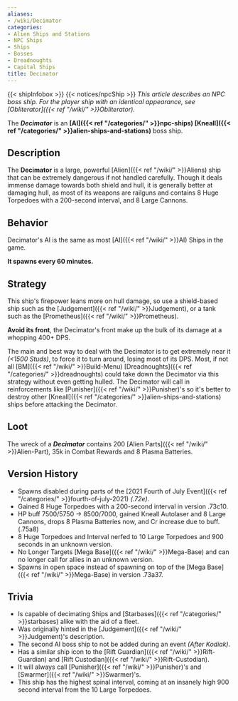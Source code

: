 ```yaml
---
aliases:
- /wiki/Decimator
categories:
- Alien Ships and Stations
- NPC Ships
- Ships
- Bosses
- Dreadnoughts
- Capital Ships
title: Decimator
---
```


{{< shipInfobox >}} {{< notices/npcShip >}} _This article describes an NPC boss ship. For the player ship with an identical appearance, see [Obliterator]({{< ref "/wiki/" >}}Obliterator)._

The **_Decimator_** is an **[AI]({{< ref "/categories/" >}}npc-ships) [Kneall]({{< ref "/categories/" >}}alien-ships-and-stations)** boss ship.

## Description

The **Decimator** is a large, powerful [Alien]({{< ref "/wiki/" >}}Aliens) ship that can be extremely dangerous if not handled carefully. Though it deals immense damage towards both shield and hull, it is generally better at damaging hull, as most of its weapons are railguns and contains 8 Huge Torpedoes with a 200-second interval, and 8 Large Cannons.

## Behavior

Decimator's AI is the same as most [AI]({{< ref "/wiki/" >}}AI) Ships in the game.

**It spawns every 60 minutes.**

## Strategy

This ship's firepower leans more on hull damage, so use a shield-based ship such as the [Judgement]({{< ref "/wiki/" >}}Judgement), or a tank such as the [Prometheus]({{< ref "/wiki/" >}}Prometheus).

**Avoid its front**, the Decimator's front make up the bulk of its damage at a whopping 400+ DPS.

The main and best way to deal with the Decimator is to get extremely near it _(<1500 Studs)_, to force it to turn around, losing most of its DPS. Most, if not all [BM]({{< ref "/wiki/" >}}Build-Menu) [Dreadnoughts]({{< ref "/categories/" >}}dreadnoughts) could take down the Decimator via this strategy without even getting hulled. The Decimator will call in reinforcements like [Punisher]({{< ref "/wiki/" >}}Punisher)'s so it's better to destroy other [Kneall]({{< ref "/categories/" >}}alien-ships-and-stations) ships before attacking the Decimator.

## Loot

The wreck of a **_Decimator_** contains 200 [Alien Parts]({{< ref "/wiki/" >}}Alien-Part), 35k in Combat Rewards and 8 Plasma Batteries.

## Version History 

- Spawns disabled during parts of the [2021 Fourth of July Event]({{< ref "/categories/" >}}fourth-of-july-2021) _(.72e)_.
- Gained 8 Huge Torpedoes with a 200-second interval in version .73c10.
- HP buff 7500/5750 -> 8500/7000, gained Kneall Autolaser and 8 Large Cannons, drops 8 Plasma Batteries now, and Cr increase due to buff. (.75a8)
- 8 Huge Torpedoes and Interval nerfed to 10 Large Torpedoes and 900 seconds in an unknown version.
- No Longer Targets [Mega Base]({{< ref "/wiki/" >}}Mega-Base) and can no longer call for allies in an unknown version.
- Spawns in open space instead of spawning on top of the [Mega Base]({{< ref "/wiki/" >}}Mega-Base) in version .73a37.

## Trivia

- Is capable of decimating Ships and [Starbases]({{< ref "/categories/" >}}starbases) alike with the aid of a fleet.
- Was originally hinted in the [Judgement]({{< ref "/wiki/" >}}Judgement)'s description.
- The second AI boss ship to not be added during an event _(After Kodiak)_.
- Has a similar ship icon to the [Rift Guardian]({{< ref "/wiki/" >}}Rift-Guardian) and [Rift Custodian]({{< ref "/wiki/" >}}Rift-Custodian).
- It will always call [Punisher]({{< ref "/wiki/" >}}Punisher)'s and [Swarmer]({{< ref "/wiki/" >}}Swarmer)'s.
- This ship has the highest spinal interval, coming at an insanely high 900 second interval from the 10 Large Torpedoes.